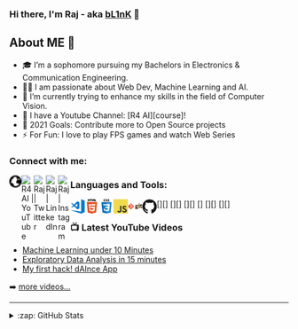 ### Hi there, I'm Raj - aka [bL1nK][website] 👋
## About ME 🚀
- 🎓 I’m a sophomore pursuing my Bachelors in Electronics & Communication Engineering.
- 👨‍💻 I am passionate about Web Dev, Machine Learning and AI.
- 🌱 I’m currently trying to enhance my skills in the field of Computer Vision.
- 🔭 I have a Youtube Channel: [R4 AI][course]!
- 🥅 2021 Goals: Contribute more to Open Source projects
- ⚡ For Fun: I love to play FPS games and watch Web Series

### Connect with me:

[<img align="left" alt="https://psykrypt.github.io/cv/" width="22px" src="https://raw.githubusercontent.com/iconic/open-iconic/master/svg/globe.svg" />][website]
[<img align="left" alt="R4 AI | YouTube" width="22px" src="https://cdn.jsdelivr.net/npm/simple-icons@v3/icons/youtube.svg" />][youtube]
[<img align="left" alt="Raj| Twitter" width="22px" src="https://cdn.jsdelivr.net/npm/simple-icons@v3/icons/twitter.svg" />][twitter]
[<img align="left" alt="Raj| LinkedIn" width="22px" src="https://cdn.jsdelivr.net/npm/simple-icons@v3/icons/linkedin.svg" />][linkedin]
[<img align="left" alt="Raj | Instagram" width="22px" src="https://cdn.jsdelivr.net/npm/simple-icons@v3/icons/instagram.svg" />][instagram]

### Languages and Tools:

[<img align="left" alt="Visual Studio Code" width="26px" src="https://raw.githubusercontent.com/github/explore/80688e429a7d4ef2fca1e82350fe8e3517d3494d/topics/visual-studio-code/visual-studio-code.png" />][]
[<img align="left" alt="HTML5" width="26px" src="https://raw.githubusercontent.com/github/explore/80688e429a7d4ef2fca1e82350fe8e3517d3494d/topics/html/html.png" />][]
[<img align="left" alt="CSS3" width="26px" src="https://raw.githubusercontent.com/github/explore/80688e429a7d4ef2fca1e82350fe8e3517d3494d/topics/css/css.png" />][]
[<img align="left" alt="JavaScript" width="26px" src="https://raw.githubusercontent.com/github/explore/80688e429a7d4ef2fca1e82350fe8e3517d3494d/topics/javascript/javascript.png" />]
[<img align="left" alt="Git" width="26px" src="https://raw.githubusercontent.com/github/explore/80688e429a7d4ef2fca1e82350fe8e3517d3494d/topics/git/git.png" />][]
[<img align="left" alt="GitHub" width="26px" src="https://raw.githubusercontent.com/github/explore/78df643247d429f6cc873026c0622819ad797942/topics/github/github.png" />][]

### 📺 Latest YouTube Videos

<!-- YOUTUBE:START -->
- [Machine Learning under 10 Minutes](https://www.youtube.com/watch?v=UOoXKPpFc7U)
- [Exploratory Data Analysis in 15 minutes](https://www.youtube.com/watch?v=Nx7y1i0gr7U&t=7s)
- [My first hack! dAInce App](https://www.youtube.com/watch?v=oIRfDjJ2iv8)

<!-- YOUTUBE:END -->

➡️ [more videos...](https://www.youtube.com/channel/UCNSafXd4krHl8M17af4lABg)

---


<details>
  <summary>:zap: GitHub Stats</summary>

  <img align="left" alt="Raj's GitHub Stats" src="https://github-readme-stats.codestackr.vercel.app/api?username=Psykrypt&show_icons=true&hide_border=true" />

</details>

[website]: https://psykrypt.github.io/cv/
[twitter]: https://twitter.com/ChinagundiRaj
[youtube]: https://www.youtube.com/channel/UCNSafXd4krHl8M17af4lABg
[instagram]: https://www.instagram.com/rajchinagundi/
[linkedin]: https://www.linkedin.com/in/basavrajchinagundi/